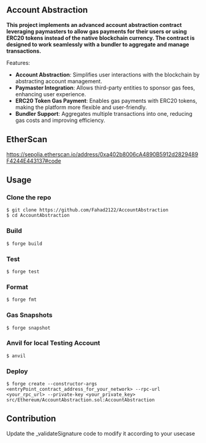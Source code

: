 ## Account Abstraction

**This project implements an advanced account abstraction contract leveraging paymasters to allow gas payments for their users or using ERC20 tokens instead of the native blockchain currency. The contract is designed to work seamlessly with a bundler to aggregate and manage transactions.**

Features:

-   **Account Abstraction**: Simplifies user interactions with the blockchain by abstracting account management.
-   **Paymaster Integration**: Allows third-party entities to sponsor gas fees, enhancing user experience.
-   **ERC20 Token Gas Payment**: Enables gas payments with ERC20 tokens, making the platform more flexible and user-friendly.
-   **Bundler Support**: Aggregates multiple transactions into one, reducing gas costs and improving efficiency.

## EtherScan

https://sepolia.etherscan.io/address/0xa402b8006cA4890B5912d2829489F4244E443137#code

## Usage

### Clone the repo

```shell
$ git clone https://github.com/Fahad2122/AccountAbstraction
$ cd AccountAbstraction
```

### Build

```shell
$ forge build
```

### Test

```shell
$ forge test
```

### Format

```shell
$ forge fmt
```

### Gas Snapshots

```shell
$ forge snapshot
```

### Anvil for local Testing Account

```shell
$ anvil
```

### Deploy

```shell
$ forge create --constructor-args <entryPoint_contract_address_for_your_network> --rpc-url <your_rpc_url> --private-key <your_private_key> src/Ethereum/AccountAbstraction.sol:AccountAbstraction
```

## Contribution

Update the _validateSignature code to modify it according to your usecase
